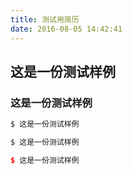 ```yaml
---
title: 测试用简历
date: 2016-08-05 14:42:41
---
```

## 这是一份测试样例

### 这是一份测试样例

``` bash
$ 这是一份测试样例
```
``` java
$ 这是一份测试样例
```
``` C++
$ 这是一份测试样例
```